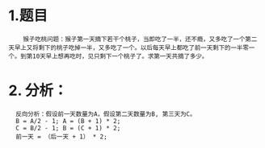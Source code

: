# 1.题目
        猴子吃桃问题：猴子第一天摘下若干个桃子，当即吃了一半，还不瘾，又多吃了一个第二天早上又将剩下的桃子吃掉一半，又多吃了一个。以后每天早上都吃了前一天剩下的一半零一个。到第10天早上想再吃时，见只剩下一个桃子了。求第一天共摘了多少。
# 2. 分析：
      反向分析：假设前一天数量为A，假设第二天数量为B, 第三天为C。
      B = A/2 - 1; A = (B + 1) * 2; 
      C = B/2 - 1; B = (C + 1) * 2;
      前一天 = （后一天 + 1） * 2;




